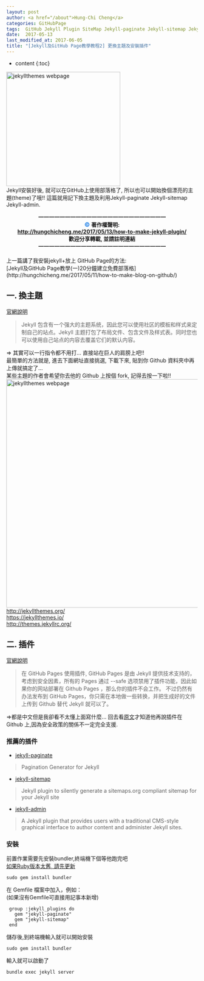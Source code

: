 ```yaml
---
layout: post
author: <a href="/about">Hung-Chi Cheng</a>
categories: GitHubPage
tags:  GitHub Jekyll Plugin SiteMap Jekyll-paginate Jekyll-sitemap Jekyll-admin HTML 部落格 博客 教程 教學 懶人包
date:  2017-05-13
last_modified_at: 2017-06-05
title: "[Jekyll及GitHub Page教學教程2] 更換主題及安裝插件"
---
```

<!--                Title 的建議最大長度                   -->

* content
{:toc}

<!-- 文章概要 -->
<img src="http://img.sur.ly/thumbnails/620x343/j/jekyllthemes.org.png" alt="jekyllthemes webpage" width="300" itemprop="image"><br>
Jekyll安裝好後, 就可以在GitHub上使用部落格了, 所以也可以開始換個漂亮的主題(theme)了哦!! 這篇就用記下換主題及利用Jekyll-paginate Jekyll-sitemap Jekyll-admin.

<!-- more -->
<center><b>
一一一一一一一一一一一一一一一一一一一一一一一一<br>
<font color="#2684E8" size="3">&copy;  </font>著作權聲明: <br>
<a href="http://hungchicheng.me/2017/05/13/how-to-make-jekyll-plugin/" id="link" target="_blank">
	http://hungchicheng.me/2017/05/13/how-to-make-jekyll-plugin/
</a><br>
歡迎分享轉載,  並請註明連結<br>
一一一一一一一一一一一一一一一一一一一一一一一一
</b></center>
<!-- end -->

<br>
上一篇講了我安裝jekyll+放上 GitHub Page的方法:<br>
[Jekyll及GitHub Page教學(一)20分鐘建立免費部落格](http://hungchicheng.me/2017/05/11/how-to-make-blog-on-github/)<br>


## 一. 換主題
[官網說明](http://jekyllcn.com/docs/themes/)
>Jekyll 包含有一个强大的主题系统，因此您可以使用社区的模板和样式来定制自己的站点。Jekyll 主题打包了布局文件、包含文件及样式表。同时您也可以使用自己站点的内容去覆盖它们的默认内容。

=> 其實可以一行指令都不用打... 直接站在巨人的肩膀上吧!!<br>
最簡單的方法就是, 進去下面網址直接挑選, 下載下來, 貼到你 Github 資料夾中再上傳就搞定了...<br>
某些主題的作者會希望你去他的 Github 上按個 fork, 記得去按一下啦!!
<img src="http://img.sur.ly/thumbnails/620x343/j/jekyllthemes.org.png" alt="jekyllthemes webpage" width="600"><br>
<http://jekyllthemes.org/><br>
<https://jekyllthemes.io/><br>
<http://themes.jekyllrc.org/><br>


## 二. 插件
[官網說明](http://jekyllcn.com/docs/plugins/)
>在 GitHub Pages 使用插件, GitHub Pages 是由 Jekyll 提供技术支持的，考虑到安全因素，所有的 Pages 通过 --safe 选项禁用了插件功能，因此如果你的网站部署在 Github Pages ，那么你的插件不会工作。 不过仍然有办法发布到 GitHub Pages，你只需在本地做一些转换，并把生成好的文件上传到 Github 替代 Jekyll 就可以了。

=>都是中文但是我卻看不太懂上面寫什麼... 回去看[原文](https://jekyllrb.com/docs/plugins/)才知道他再說插件在Github 上,因為安全政策的關係不一定完全支援.

### 推薦的插件
* [jekyll-paginate](https://github.com/jekyll/jekyll-paginate)
>Pagination Generator for Jekyll
* [jekyll-sitemap](https://github.com/jekyll/jekyll-sitemap)
>Jekyll plugin to silently generate a sitemaps.org compliant sitemap for your Jekyll site
* [jekyll-admin](https://github.com/jekyll/jekyll-admin)
>A Jekyll plugin that provides users with a traditional CMS-style graphical interface to author content and administer Jekyll sites.

### 安裝
前置作業需要先安裝bundler,終端機下個等他跑完吧<br>
[如果Ruby版本太舊, 請先更新](https://www.ruby-lang.org/zh_tw/documentation/)
```
sudo gem install bundler
```

在 Gemfile 檔案中加入，例如：<br>
(如果沒有Gemfile可直接用記事本新增)

```
 group :jekyll_plugins do
   gem "jekyll-paginate"
   gem "jekyll-sitemap"
 end
```
儲存後,到終端機輸入就可以開始安裝
```
sudo gem install bundler
```
輸入就可以啟動了
```
bundle exec jekyll server
```